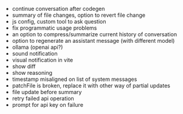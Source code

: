 - continue conversation after codegen
- summary of file changes, option to revert file change
- js config, custom tool to ask question
- fix programmatic usage problems
- an option to compress/summarize current history of conversation
- option to regenerate an assistant message (with different model)
- ollama (openai api?)
- sound notification
- visual notification in vite
- show diff
- show reasoning
- timestamp misaligned on list of system messages
- patchFile is broken, replace it with other way of partial updates
- file update before summary
- retry failed api operation
- prompt for api key on failure
